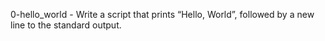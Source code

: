 0-hello_world - Write a script that prints “Hello, World”, followed by a new line to the standard output.
